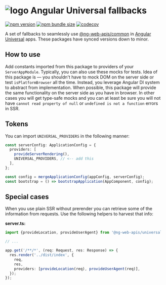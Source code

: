 # ![logo](https://raw.githubusercontent.com/taiga-family/ng-web-apis/main/libs/universal/logo.svg) Angular Universal fallbacks

[![npm version](https://img.shields.io/npm/v/@ng-web-apis/universal.svg)](https://npmjs.com/package/@ng-web-apis/universal)
[![npm bundle size](https://img.shields.io/bundlephobia/minzip/@ng-web-apis/universal)](https://bundlephobia.com/result?p=@ng-web-apis/universal)
[![codecov](https://codecov.io/github/taiga-family/ng-web-apis/graph/badge.svg?flag=universal)](https://codecov.io/github/taiga-family/ng-web-apis/tree/main/libs/universal)

A set of fallbacks to seamlessly use
[@ng-web-apis/common](https://github.com/taiga-family/ng-web-apis/tree/main/libs/common) in
[Angular Universal](https://github.com/angular/universal) apps. These packages have synced versions down to minor.

## How to use

Add constants imported from this package to providers of your `ServerAppModule`. Typically, you can also use these mocks
for tests. Idea of this package is — you shouldn't have to mock DOM on the server side or test `isPlatformBrowser` all
the time. Instead, you leverage Angular DI system to abstract from implementation. When possible, this package will
provide the same functionality on the server side as you have in browser. In other cases you will get type-safe mocks
and you can at least be sure you will not have `cannot read property of null` or `undefined is not a function` errors in
SSR.

## Tokens

You can import `UNIVERSAL_PROVIDERS` in the following manner:

```ts
const serverConfig: ApplicationConfig = {
  providers: [
    provideServerRendering(),
    UNIVERSAL_PROVIDERS, // <-- add this
  ],
};

const config = mergeApplicationConfig(appConfig, serverConfig);
const bootstrap = () => bootstrapApplication(AppComponent, config);
```

## Special cases

When you use plain SSR without prerender you can retrieve some of the information from requests. Use the following
helpers to harvest that info:

**server.ts:**

```ts
import {provideLocation, provideUserAgent} from '@ng-web-apis/universal';

// ...

app.get('/**/*', (req: Request, res: Response) => {
  res.render('../dist/index', {
    req,
    res,
    providers: [provideLocation(req), provideUserAgent(req)],
  });
});
```
